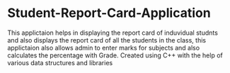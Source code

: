 # Student-Report-Card-Application
This applictaion helps in displaying the report card of induvidual studnts and also displays the report card of all the students in the class, 
this applictaion also allows admin to enter marks for subjects and also calculates the percentage with Grade.
Created using C++ with the help of various data structures and libraries
